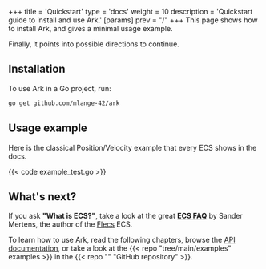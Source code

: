 +++
title = 'Quickstart'
type = 'docs'
weight = 10
description = 'Quickstart guide to install and use Ark.'
[params]
prev = "/"
+++
This page shows how to install Ark, and gives a minimal usage example.

Finally, it points into possible directions to continue.

## Installation

To use Ark in a Go project, run:

```bash
go get github.com/mlange-42/ark
```

## Usage example

Here is the classical Position/Velocity example that every ECS shows in the docs.

{{< code example_test.go >}}

## What's next?

If you ask **"What is ECS?"**, take a look at the great [**ECS FAQ**](https://github.com/SanderMertens/ecs-faq) by Sander Mertens, the author of the [Flecs](http://flecs.dev) ECS.

To learn how to use Ark, read the following chapters,
browse the [API documentation](https://pkg.go.dev/github.com/mlange-42/ark),
or take a look at the {{< repo "tree/main/examples" examples >}} in the {{< repo "" "GitHub repository" >}}.
